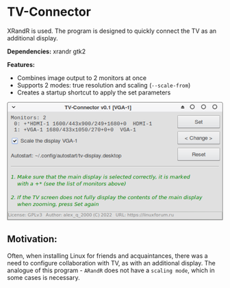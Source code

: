 # TV-Connector
XRandR is used. The program is designed to quickly connect the TV as an additional display.

**Dependencies:** xrandr gtk2

**Features:**
+ Combines image output to 2 monitors at once
+ Supports 2 modes: true resolution and scaling (`--scale-from`)
+ Creates a startup shortcut to apply the set parameters

![](https://github.com/AKotov-dev/TVConnector/blob/main/ScreenShot1.png)

Motivation:
--
Often, when installing Linux for friends and acquaintances, there was a need to configure collaboration with TV, as with an additional display. The analogue of this program - `ARandR` does not have a `scaling mode`, which in some cases is necessary.
